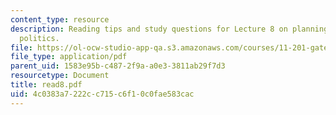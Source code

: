 ```yaml
---
content_type: resource
description: Reading tips and study questions for Lecture 8 on planning and interest-group
  politics.
file: https://ol-ocw-studio-app-qa.s3.amazonaws.com/courses/11-201-gateway-planning-action-fall-2007/4c0383a7222cc715c6f10c0fae583cac_read8.pdf
file_type: application/pdf
parent_uid: 1583e95b-c487-2f9a-a0e3-3811ab29f7d3
resourcetype: Document
title: read8.pdf
uid: 4c0383a7-222c-c715-c6f1-0c0fae583cac
---
```

